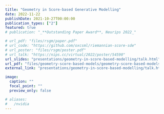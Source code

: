 ```yaml
---
title: "Geometry in Score-based Generative Modelling"
date: 2022-11-22
publishDate: 2021-10-27T00:00:00
publication_types: ["2"]
featured: true
# publication: "_**Outstanding Paper Award**, Neurips 2022_"

# url_pdf: "files/rsgm/paper.pdf"
# url_code: "https://github.com/oxcsml/riemannian-score-sde"
# url_poster: "files/rsgm/poster.pdf"
# url_talk: "https://nips.cc/virtual/2022/poster/54590"
url_slides: "presentations/geometry-in-score-based-modelling/talk.html"
url_pdf: "files/geometry-score-based-models/geometry-score-based-models.pdf"
external_link: "presentations/geometry-in-score-based-modelling/talk.html"

image:
  caption: ""
  focal_point: ""
  preview_only: false

# aliases:
#   /nvidia
---
```


